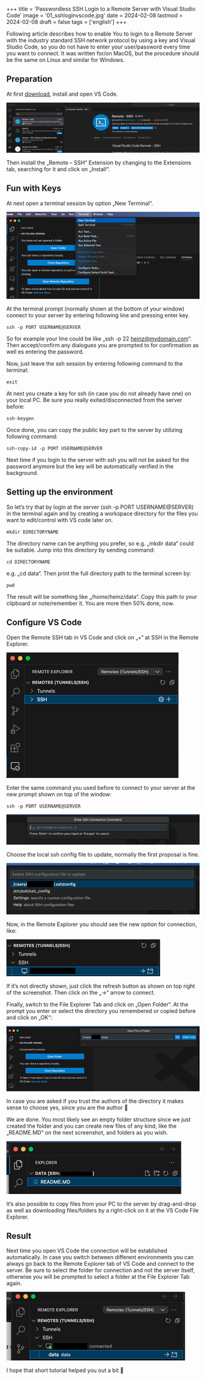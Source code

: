 +++
title = 'Passwordless SSH Login to a Remote Server with Visual Studio Code'
image = '01_sshloginvscode.jpg'
date = 2024-02-08
lastmod = 2024-02-08
draft = false
tags = ['english']
+++

Following article describes how to enable You to login to a Remote Server with the industry standard 
SSH network protocol by using a key and Visual Studio Code, so you do not have to enter your user/password every 
time you want to connect. It was written for/on MacOS, but the procedure should be the same on Linux and similar for Windows.

## Preparation

At first <a href="https://code.visualstudio.com/" target="_blank">download</a>, install and open VS Code.

![Remote SSH](02_grafik.png)

Then install the „Remote – SSH“ Extension by changing to the Extensions tab, searching for it and click on „Install“.

## Fun with Keys

At next open a terminal session by option „New Terminal“.

![New Terminal](03_grafik-1.png)

At the terminal prompt (normally shown at the bottom of your window) connect to your server 
by entering following line and pressing enter key.

```shell
ssh -p PORT USERNAME@SERVER
```

So for example your line could be like „ssh -p 22 heinz@mydomain.com“. 
Then accept/confirm any dialogues you are prompted to for confirmation as well es entering the password.

Now, just leave the ssh session by entering following command to the terminal:

```shell
exit 
```

At next you create a key for ssh (in case you do not already have one) on your local PC. 
Be sure you really exited/disconnected from the server before:

```shell
ssh-keygen
```

Once done, you can copy the public key part to the server by utilizing following command:

```shell
ssh-copy-id -p PORT USERNAME@SERVER
```

Next time if you login to the server with ssh you will not be asked for the password anymore 
but the key will be automatically verified in the background.

## Setting up the environment

So let’s try that by login at the server (ssh -p PORT USERNAME@SERVER) in the terminal again and by creating 
a workspace directory for the files you want to edit/control with VS code later on.

```shell
mkdir DIRECTORYNAME
```

The directory name can be anything you prefer, so e.g. „mkdir data“ could be suitable. 
Jump into this directory by sending command:

```shell
cd DIRECTORYNAME
```

e.g. „cd data“. Then print the full directory path to the terminal screen by:

```shell
pwd
```

The result will be something like „/home/heinz/data“. 
Copy this path to your clipboard or note/remember it. You are more then 50% done, now.

## Configure VS Code

Open the Remote SSH tab in VS Code and click on „+“ at SSH in the Remote Explorer.

![Remote SSH](04_grafik-2.png)

Enter the same command you used before to connect to your server at the new prompt shown on top of the window:

```shell
ssh -p PORT USERNAME@SERVER
```

![SSH Command](05_grafik-3.png)

Choose the local ssh config file to update, normally the first proposal is fine.

![Update Config](06_grafik-5.png)

Now, in the Remote Explorer you should see the new option for connection, like:

![Connect SSH](07_grafik-6.png)

If it’s not directly shown, just click the refresh button as shown on top right of the screenshot. 
Then click on the „->“ arrow to connect.

Finally, switch to the File Explorer Tab and click on „Open Folder“. 
At the prompt you enter or select the directory you remembered or copied before and click on „OK“:

![Open Folder](08_grafik-7.png)

In case you are asked if you trust the authors of the directory it makes sense to choose yes, since you are the author 🙂

We are done. You most likely see an empty folder structure since we just created the folder and you can 
create new files of any kind, like the „README.MD“ on the next screenshot, and folders as you wish.

![New File](09_Unbenannt.png)

It’s also possible to copy files from your PC to the server by drag-and-drop as well as downloading 
files/folders by a right-click on it at the VS Code File Explorer.

## Result

Next time you open VS Code the connection will be established automatically. 
In case you switch between different environments you can always go back to the Remote Explorer 
tab of VS Code and connect to the server. Be sure to select the folder for connection and not the server itself, 
otherwise you will be prompted to select a folder at the File Explorer Tab again.

![Result](10_grafik-8.png)

I hope that short tutorial helped you out a bit 🙂

